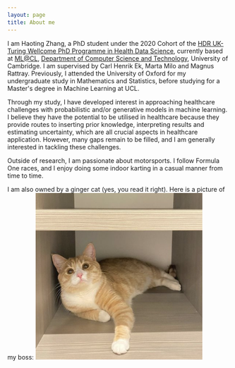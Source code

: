 ```yaml
---
layout: page
title: About me
---
```


I am Haoting Zhang, a PhD student under the 2020 Cohort of the <a href="https://www.hdruk.ac.uk/careers-in-health-data-science/further-education/phd-programme//">HDR UK-Turing Wellcome PhD Programme in Health Data Science</a>, currently based at <a href="https://mlatcl.github.io">ML@CL</a>, <a href="https://www.cst.cam.ac.uk">Department of Computer Science and Technology</a>, University of Cambridge. I am supervised by Carl Henrik Ek, Marta Milo and Magnus Rattray. Previously, I attended the University of Oxford for my undergraduate study in Mathematics and Statistics, before studying for a Master's degree in Machine Learning at UCL.

Through my study, I have developed interest in approaching healthcare challenges with probabilistic and/or generative models in machine learning. I believe they have the potential to be utilised in healthcare because they provide routes to inserting prior knowledge, interpreting results and estimating uncertainty, which are all crucial aspects in healthcare application. However, many gaps remain to be filled, and I am generally interested in tackling these challenges.

Outside of research, I am passionate about motorsports. I follow Formula One races, and I enjoy doing some indoor karting in a casual manner from time to time.

I am also owned by a ginger cat (yes, you read it right). Here is a picture of my boss:
<img src="/assets/img/biu.png" alt="A picture of my cat chilling in the closet." style="width: 75%; height: auto">
